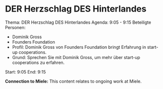 # DER Herzschlag DES Hinterlandes
Thema: DER Herzschlag DES Hinterlandes
Agenda: 9:05 - 9:15
Beteiligte Personen:
- Dominik Gross
- Founders Foundation
- Profil: Dominik Gross von Founders Foundation bringt Erfahrung in start-up cooperations.
- Grund: Sprechen Sie mit Dominik Gross, um mehr über start-up cooperations zu erfahren.

Start: 9:05
End: 9:15

**Connection to Miele:** This content relates to ongoing work at Miele.
